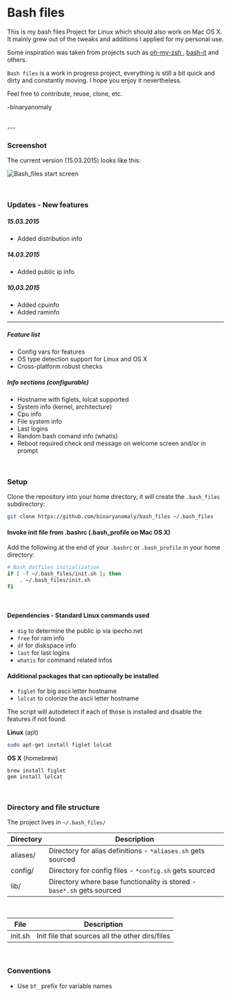 # Bash files

This is my bash files Project for Linux which should also work on Mac OS X.
It mainly grew out of the tweaks and additions I applied for my personal use.

Some inspiration was taken from projects such as [oh-my-zsh
](https://github.com/robbyrussell/oh-my-zsh/tree/master/lib), [bash-it](https://github.com/revans/bash-it) and others.

`Bash files` is a work in progress project, everything is still a bit quick and dirty and constantly moving. I hope you enjoy it nevertheless.

Feel free to contribute, reuse, clone, etc.

-binaryanomaly

<br>
---

### Screenshot
The current version (15.03.2015) looks like this:

![Bash_files start screen](http://i.imgur.com/2D5fg2D.png "Bash_files start screen")

<br>


### Updates - New features

##### 15.03.2015
- Added distribution info

##### 14.03.2015
 - Added public ip info

##### 10.03.2015
 - Added cpuinfo
 - Added raminfo

---

##### Feature list

 - Config vars for features
 - OS type detection support for Linux and OS X
 - Cross-platform robust checks

##### Info sections (configurable)
 - Hostname with figlets, lolcat supported
 - System info (kernel, architecture)
 - Cpu info
 - File system info
 - Last logins
 - Random bash comand info (whatis)
 - Reboot required check and message on welcome screen and/or in prompt

<br>


### Setup

Clone the repository into your home directory, it will create the `.bash_files` subdirectory:

```bash
git clone https://github.com/binaryanomaly/bash_files ~/.bash_files
```


#### Invoke init file from .bashrc (.bash_profile on Mac OS X)

Add the following at the end of your `.bashrc` or `.bash_profile` in your home directory:

```bash
# Bash_dotfiles initialization
if [ -f ~/.bash_files/init.sh ]; then
    . ~/.bash_files/init.sh
fi
```

<br>

#### Dependencies - Standard Linux commands used

- `dig` to determine the public ip via ipecho.net
- `free` for ram info
- `df` for diskspace info
- `last` for last logins
- `whatis` for command related infos


#### Additional packages that can optionally be installed

- `figlet` for big ascii letter hostname
- `lolcat` to colorize the ascii letter hostname

The script will autodetect if each of those is installed and disable the features if not found.

**Linux** (apt)
```bash
sudo apt-get install figlet lolcat
```

**OS X** (homebrew)
```
brew install figlet
gem install lolcat
```

<br>


### Directory and file structure

The project lives in `~/.bash_files/` 

| Directory | Description |
| ---- | ----------- |
| aliases/  | Directory for alias definitions - `*aliases.sh` gets sourced |
| config/  | Directory for config files - `*config.sh` gets sourced |
| lib/ | Directory where base functionality is stored - `base*.sh` gets sourced |

<br>


| File | Description |
| ---- | ----------- |
| init.sh  | Init file that sources all the other dirs/files |

<br>

### Conventions

 - Use `bf_` prefix for variable names